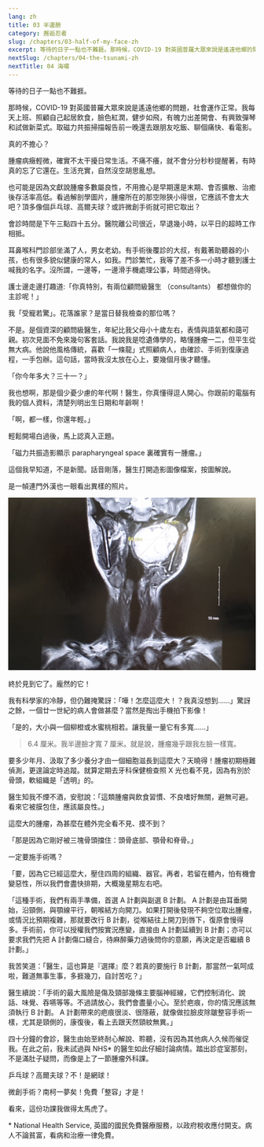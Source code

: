 ```yaml
---
lang: zh
title: 03 半邊臉	
category: 邂逅忍者
slug: /chapters/03-half-of-my-face-zh
excerpt: 等待的日子一點也不難捱。那時候，COVID-19 對英國普羅大眾來說是遙遠他鄉的問題，社會運作正常。
nextSlug: /chapters/04-the-tsunami-zh
nextTitle: 04 海嘯
---
```


<p class="cn">等待的日子一點也不難捱。

<p class="cn">那時候，COVID-19 對英國普羅大眾來說是遙遠他鄉的問題，社會運作正常。我每天上班、照顧自己起居飲食，臉色紅潤，健步如飛，有魄力出差開會、有興致彈琴和試做新菜式。取磁力共振掃描報告前一晚還去跟朋友吃飯、聊個痛快、看電影。

<p class="cn">真的不擔心？

<p class="cn">腫瘤病癥輕微，確實不太干擾日常生活。不痛不癢，就不會分分秒秒提醒著，有時真的忘了它還在。生活充實，自然沒空胡思亂想。

<p class="cn">也可能是因為文獻說腫瘤多數屬良性，不用擔心是早期還是末期、會否擴散、治癒後存活率高低。看過解剖學圖片，腫瘤所在的那空隙狹小得很，它應該不會太大吧？頂多像個乒乓球、高爾夫球？或許微創手術就可把它取出？

<p class="cn">會診時間是下午三點四十五分。醫院離公司很近，早退幾小時，以平日的超時工作相抵。

<p class="cn">耳鼻喉科門診部坐滿了人，男女老幼。有手術後覆診的大叔，有戴著助聽器的小孩，也有很多貌似健康的常人，如我。門診繁忙，我等了差不多一小時才聽到護士喊我的名字。沒所謂，一邊等，一邊滑手機處理公事，時間過得快。

<p class="cn">護士邊走邊打趣道:「你真特別，有兩位顧問級醫生 （consultants） 都想做你的主診呢！」

<p class="cn">我「受寵若驚」。花落誰家？是當日替我檢查的那位嗎？

<p class="cn">不是。是個資深的顧問級醫生，年紀比我父母小十歲左右，表情與語氣都和藹可親。初次見面不免來幾句客套話。我說我是唸遺傳學的，略懂腫瘤一二，但平生從無大病。他說他風格傳統，喜歡「一條龍」式照顧病人，由確診、手術到復康過程，一手包辦。這句話，當時我沒太放在心上，要幾個月後才聽懂。

<p class="cn">「你今年多大？三十一？」

<p class="cn">我也想啊，那是個少憂少慮的年代啊！醫生，你真懂得逗人開心。你跟前的電腦有我的個人資料，清楚列明出生日期和年齡啊！

<p class="cn">「啊，都一樣，你還年輕。」

<p class="cn">輕鬆開場白過後，馬上認真入正題。

<p class="cn">「磁力共振造影顯示 parapharyngeal space 裏確實有一腫瘤。」

<p class="cn">這個我早知道，不是新聞。話音剛落，醫生打開造影圖像檔案，按圖解說。

<p class="cn">是一幀連門外漢也一眼看出異樣的照片。

![MRI scan](./images/3.jpg)

<p class="cn">終於見到它了。龐然的它！

<p class="cn">我有科學家的冷靜，但仍難掩驚訝：「嘩！怎麼這麼大！？我真沒想到......」驚訝之餘，一個廿一世紀的病人會做甚麼？當然是掏出手機拍下影像！

<p class="cn">「是的，大小與一個柳橙或水蜜桃相若。讓我量一量它有多寬......」

<blockquote class="cn">6.4 厘米。我半邊臉才寬 7 厘米。就是說，腫瘤幾乎跟我左臉一樣寬。</blockquote>

<p class="cn">要多少年月、汲取了多少養分才由一個細胞滋長到這麼大？天曉得！腫瘤初期極難偵測，更遑論定時追蹤。就算定期去牙科保健檢查照 X 光也看不見，因為有別於骨頭，軟組織是「透明」的。

<p class="cn">醫生知我不煙不酒，安慰說：「這類腫瘤與飲食習慣、不良嗜好無關，避無可避。看來它被膜包住，應該屬良性。」

<p class="cn">這麼大的腫瘤，為甚麼在體外完全看不見、摸不到？

<p class="cn">「那是因為它剛好被三塊骨頭擋住：頭骨底部、顎骨和脊骨。」

<p class="cn">一定要施手術嗎？

<p class="cn">「要，因為它已經這麼大，壓住四周的組織、器官。再者，若留在體內，怕有機會變惡性，所以我們會盡快排期，大概幾星期左右吧。

<p class="cn">「這種手術，我們有兩手準備，首選 A 計劃與副選 B 計劃。 A 計劃是由耳垂開始，沿頸側，與顎線平行，朝喉結方向開刀。如果打開後發現不夠空位取出腫瘤，或情況比預期複雜，那就要改行 B 計劃，從喉結往上開刀到唇下，復原會慢得多。手術前，你可以授權我們按實況應變，直接由 A 計劃延續到 B 計劃；亦可以要求我們先把 A 計劃傷口縫合，待麻醉藥力過後問你的意願，再決定是否繼續 B 計劃。」

<p class="cn">我苦笑道：「醫生，這也算是『選擇』麼？若真的要施行 B 計劃，那當然一氣呵成啦，難道無事生事，多捱幾刀，自討苦吃？」

<p class="cn">醫生續說：「手術的最大風險是傷及頸部幾條主要腦神經線，它們控制消化、說話、味覺、吞嚥等等。不過請放心，我們會盡量小心。至於疤痕，你的情況應該無須執行 B 計劃。 A 計劃帶來的疤痕很淡、很隱蔽，就像做拉臉皮除皺整容手術一樣，尤其是頸側的，康復後，看上去跟天然頸紋無異。」

<p class="cn">四十分鐘的會診，醫生由始至終耐心解說、聆聽，沒有因為其他病人久候而催促我。在此之前，我未試過與 NHS* 的醫生如此仔細討論病情。踏出診症室那刻，不是滿肚子疑問，而像是上了一節腫瘤外科課。

<p class="cn">乒乓球？高爾夫球？不！是網球！

<p class="cn">微創手術？南柯一夢矣！免費「整容」才是！

<p class="cn">看來，這份功課我做得太馬虎了。

<p class="cn secondary">* National Health Service, 英國的國民免費醫療服務，以政府稅收應付開支。病人不論貧富，看病和治療一律免費。
